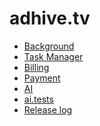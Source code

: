 # adhive.tv

<ul>
<li><a href="https://github.com/adhivetv/adhive.tv">Background</a></li>
<li><a href="https://github.com/adhivetv/adhive.tv/tree/master/taskmanager">Task Manager</a>
<li><a href="https://github.com/adhivetv/adhive.tv/tree/master/billing">Billing</a>
<li><a href="https://github.com/adhivetv/adhive.tv/tree/master/Payment">Payment</a>
<li><a href="https://github.com/adhivetv/adhive.tv/tree/master/ai">AI</a>
<li><a href="https://github.com/adhivetv/ai.tests">ai.tests</a>
<li><a href="https://github.com/adhivetv/adhive.tv/blob/master/Release_log.md">Release log</a>
<ul>
</ul>
